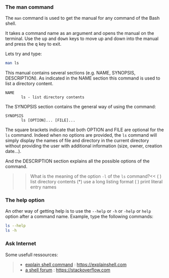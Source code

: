 
### The man command
The `man` command is used to get the manual for any command of the Bash shell.

It takes a command name as an argument and opens the manual on the terminal. 
Use the <kbd>up</kbd> and <kbd>down</kbd> keys to move up and down into the manual and press the <kbd>q</kbd> key to exit.

Lets try and type:

```bash
man ls
```

This manual contains several sections (e.g. NAME, SYNOPSIS, DESCRIPTION). 
As indicated in the NAME section this command is used to list a directory content. 

```
NAME
       ls - list directory contents
```

The SYNOPSIS section contains the general way of using the command:

```
SYNOPSIS
       ls [OPTION]... [FILE]...
```

The square brackets indicate that both OPTION and FILE are optional for the `ls` command. 
Indeed when no options are provided, the `ls` command will simply display the names of file and directory in the current directory without providing the user with additional information (size, owner, creation date...). 

And the DESCRIPTION section explains all the possible options of the command.

>>What is the meaning of the option `-l` of the `ls` command?<<
( ) list directory contents
(*) use a long listing format
( ) print literal entry names


### The help option
An other way of getting help is to use the `--help` or `-h` or `-help` or `help` option after a command name.
Example, type the following commands:

```bash
ls --help
ls -h
```

### Ask Internet

Some usefull ressources:
> - [explain shell command](https://explainshell.com) : https://explainshell.com
> - [a shell forum](https://stackoverflow.com) : https://stackoverflow.com


